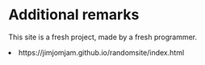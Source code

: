 # Additional remarks
This site is a fresh project, made by a fresh programmer.
   <li>  
  https://jimjomjam.github.io/randomsite/index.html
  </li>

